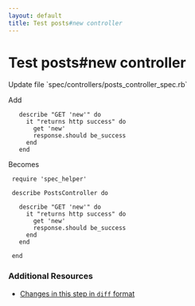 ```yaml
---
layout: default
title: Test posts#new controller
---
```


<h1 id="main">Test posts#new controller</h1>
Update file `spec/controllers/posts_controller_spec.rb`

Add
<pre><code>   describe &quot;GET &#39;new&#39;&quot; do
     it &quot;returns http success&quot; do
       get &#39;new&#39;
       response.should be_success
     end
   end</code></pre>


Becomes
<pre><code> require &#39;spec_helper&#39;
&nbsp;
 describe PostsController do
&nbsp;
   describe &quot;GET &#39;new&#39;&quot; do
     it &quot;returns http success&quot; do
       get &#39;new&#39;
       response.should be_success
     end
   end
&nbsp;
 end
</code></pre>



### Additional Resources

* [Changes in this step in `diff` format](https://github.com/software-academy/rails_getting_started_bdd/commit/f146d830559f018de9f0ba25843c82a551a01913)

